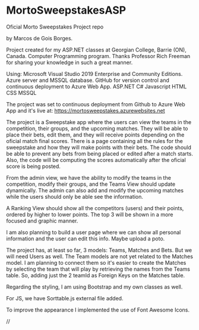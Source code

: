 # MortoSweepstakesASP
Oficial Morto Sweepstakes Project repo

by Marcos de Gois Borges.

Project created for my ASP.NET classes at Georgian College, Barrie (ON), Canada. Computer Programming program.
Thanks Professor Rich Freeman for sharing your knowledge in such a great manner.

Using:  Microsoft Visual Studio 2019 Enterprise and Community Editions.
        Azure server and MSSQL database.
        GitHub for version control and continuous deployment to Azure Web App.
        ASP.NET
        C#
        Javascript
        HTML
        CSS
        MSSQL
        
The project was set to continuous deployment from Github to Azure Web App and it's live at: https://mortosweepstakes.azurewebsites.net
        
The project is a Sweepstake app where the users can view the teams in the competition, their groups, and the upcoming matches. They will be able to place their bets, edit them, and they will receive points depending on the oficial match final scores. There is a page containing all the rules for the sweepstake and how they will make points with their bets. The code should be able to prevent any bets from being placed or edited after a match starts. Also, the code will be computing the scores automatically after the oficial score is being posted.

From the admin view, we have the ability to modify the teams in the competition, modify their groups, and the Teams View should update dynamically. The admin can also add and modify the upcoming matches while the users should only be able see the information.

A Ranking View should show all the competitors (users) and their points, ordered by higher to lower points. The top 3 will be shown in a more focused and graphic manner.

I am also planning to build a user page where we can show all personal information and the user can edit this info. Maybe upload a poto.

The project has, at least so far, 3 models: Teams, Matches and Bets. But we will need Users as well. The Team models are not yet related to the Matches model. I am planning to connect them so it's easier to create the Matches by selecting the team that will play by retrieving the names from the Teams table. So, adding just the 2 teamId as Foreign Keys on the Matches table. 

Regarding the styling, I am using Bootstrap and my own classes as well.

For JS, we have Sorttable.js external file added.

To improve the appearance I implemented the use of Font Awesome Icons.

//
